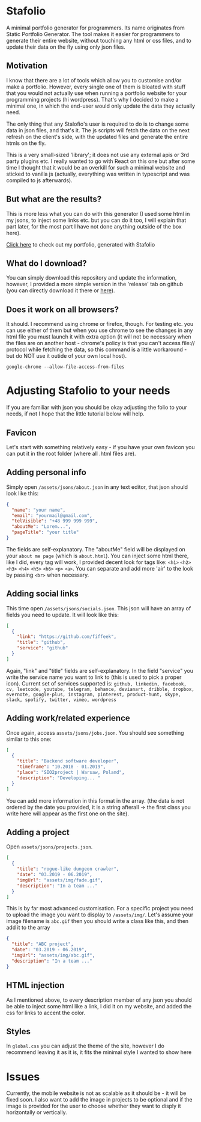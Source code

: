 # Stafolio

A minimal portfolio generator for programmers. Its name originates from Static Portfolio Generator. The tool makes it easier for programmers to generate their entire website, without touching any html or css files, and to update their data on the fly using only json files.

## Motivation

I know that there are a lot of tools which allow you to customise and/or make a portfolio. However, every single one of them is bloated with stuff that you would not actually use when running a portfolio website for your programming projects (hi wordpress). That's why I decided to make a minimal one, in which the end-user would only update the data they actually need. 

The only thing that any Stalofio's user is required to do is to change some data in json files, and that's it. The js scripts will fetch the data on the next refresh on the client's side, with the updated files and generate the entire htmls on the fly.

This is a very small-sized 'library'; it does not use any external apis or 3rd party plugins etc. I really wanted to go with React on this one but after some time I thought that it would be an overkill for such a minimal website and sticked to vanilla js (actually, everything was written in typescript and was compiled to js afterwards).

## But what are the results?

This is more less what you can do with this generator (I used some html in my jsons, to inject some links etc. but you can do it too, I will explain that part later, for the most part I have not done anything outside of the box here). <br>

<a href="http://filipmikina.pl">Click here</a> to check out my portfolio, generated with Stafolio

## What do I download?

You can simply download this repository and update the information, however, I provided a more simple version in the 'release' tab on github (you can directly download it there or <a href="http://bit.ly/stafolio">here</a>).

## Does it work on all browsers?

It should. I recommend using chrome or firefox, though. For testing etc. you can use either of them but when you use chrome to see the changes in any html file you must launch it with extra option (it will not be necessary when the files are on another host - chrome's policy is that you can't access file:// protocol while fetching the data, so this command is a little workaround - but do NOT use it outide of your own local host).

```
google-chrome --allow-file-access-from-files
```

# Adjusting Stafolio to your needs

If you are familiar with json you should be okay adjusting the folio to your needs, if not I hope that the little tutorial below will help.

## Favicon

Let's start with something relatively easy - if you have your own favicon you can put it in the root folder (where all .html files are).

## Adding personal info

Simply open `/assets/jsons/about.json` in any text editor, that json should look like this:

```json
{
  "name": "your name",
  "email": "yourmail@gmail.com",
  "telVisible": "+48 999 999 999",
  "aboutMe": "Lorem...",
  "pageTitle": "your title"
}
```

The fields are self-explanatory. The "aboutMe" field will be displayed on your `about me page` (which is `about.html`). You can inject some html there, like I did, every tag will work, I provided decent look for tags like: `<h1>` `<h2>` `<h3>` `<h4>` `<h5>` `<h6>` `<p>` `<a>`. You can separate and add more 'air' to the look by passing `<br>` when necessary.

## Adding social links

This time open `/assets/jsons/socials.json`. This json will have an array of fields you need to update. It will look like this:

```json
[
  {
    "link": "https://github.com/fiffeek",
    "title": "github",
    "service": "github"
  }
]
```
Again, "link" and "title" fields are self-explanatory. In the field "service" you write the service name you want to link to (this is used to pick a proper icon). Current set of services supported is:
`github, linkedin, facebook, cv, leetcode, youtube, telegram, behance, devianart, dribble, dropbox, evernote, google-plus, instagram, pinterest, product-hunt, skype, slack, spotify, twitter, vimeo, wordpress`

## Adding work/related experience

Once again, access `assets/jsons/jobs.json`. You should see something similar to this one:

```json
[
  {
    "title": "Backend software developer",
    "timeframe": "10.2018 - 01.2019",
    "place": "SIO2project | Warsaw, Poland",
    "description": "Developing... "
  }
]
```
You can add more information in this format in the array. (the data is not ordered by the date you provided, it is a string afterall -> the first class you write here will appear as the first one on the site).

## Adding a project

Open `assets/jsons/projects.json`.

```json
[
  {
    "title": "rogue-like dungeon crawler",
    "date": "03.2019 - 06.2019",
    "imgUrl": "assets/img/fade.gif",
    "description": "In a team ..."
  }
]
```

This is by far most advanced customisation. For a specific project you need to upload the image you want to display to `/assets/img/`. Let's assume your image filename is `abc.gif` then you should write a class like this, and then add it to the array

```json
{
  "title": "ABC project",
  "date": "03.2019 - 06.2019",
  "imgUrl": "assets/img/abc.gif",
  "description": "In a team ..."
}
```
## HTML injection

As I mentioned above, to every description member of any json you should be able to inject some html like a link, I did it on my website, and added the css for links to accent the color.

## Styles

In `global.css` you can adjust the theme of the site, however I do recommend leaving it as it is, it fits the minimal style I wanted to show here

# Issues

Currently, the mobile website is not as scalable as it should be - it will be fixed soon. I also want to add the image in projects to be optional and if the image is provided for the user to choose whether they want to disply it horizontally or vertically.
